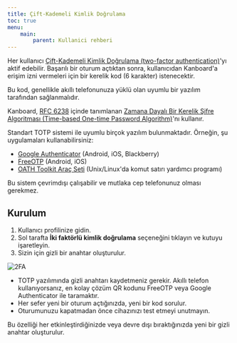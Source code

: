 ```yaml
---
title: Çift-Kademeli Kimlik Doğrulama
toc: true
menu:
    main:
        parent: Kullanici rehberi
---
```


Her kullanıcı [Çift-Kademeli Kimlik Doğrulama (two-factor authentication)](http://en.wikipedia.org/wiki/Two_factor_authentication)'yı aktif edebilir.
Başarılı bir oturum açtıktan sonra, kullanıcıdan Kanboard'a erişim izni vermeleri için bir kerelik kod (6 karakter) istenecektir.

Bu kod, genellikle akıllı telefonunuza yüklü olan uyumlu bir yazılım tarafından sağlanmalıdır.

Kanboard, [RFC 6238](http://tools.ietf.org/html/rfc6238) içinde tanımlanan [Zamana Dayalı Bir Kerelik Şifre Algoritması (Time-based One-time Password Algorithm)](http://en.wikipedia.org/wiki/Time-based_One-time_Password_Algorithm)'nı kullanır.

Standart TOTP sistemi ile uyumlu birçok yazılım bulunmaktadır.
Örneğin, şu uygulamaları kullanabilirsiniz:

- [Google Authenticator](https://github.com/google/google-authenticator/) (Android, iOS, Blackberry)
- [FreeOTP](https://freeotp.github.io/) (Android, iOS)
- [OATH Toolkit Araç Seti](http://www.nongnu.org/oath-toolkit/) (Unix/Linux'da komut satırı yardımcı programı)

Bu sistem çevrimdışı çalışabilir ve mutlaka cep telefonunuz olması gerekmez.

Kurulum
-------

1. Kullanıcı profilinize gidin.
2. Sol tarafta **İki faktörlü kimlik doğrulama** seçeneğini tıklayın ve kutuyu işaretleyin.
3. Sizin için gizli bir anahtar oluşturulur.

![2FA](/images/v1/2fa.png)

- TOTP yazılımında gizli anahtarı kaydetmeniz gerekir. Akıllı telefon kullanıyorsanız, en kolay çözüm QR kodunu FreeOTP veya Google Authenticator ile taramaktır.
- Her sefer yeni bir oturum açtığınızda, yeni bir kod sorulur.
- Oturumunuzu kapatmadan önce cihazınızı test etmeyi unutmayın.

Bu özelliği her etkinleştirdiğinizde veya devre dışı bıraktığınızda yeni bir gizli anahtar oluşturulur.
